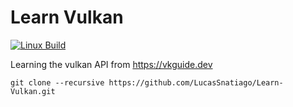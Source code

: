 # Learn Vulkan

[![Linux Build](https://github.com/LucasSnatiago/Learn-Vulkan/actions/workflows/build-linux.yml/badge.svg)](https://github.com/LucasSnatiago/Learn-Vulkan/actions/workflows/build-linux.yml)

Learning the vulkan API from https://vkguide.dev

```
git clone --recursive https://github.com/LucasSnatiago/Learn-Vulkan.git
```

